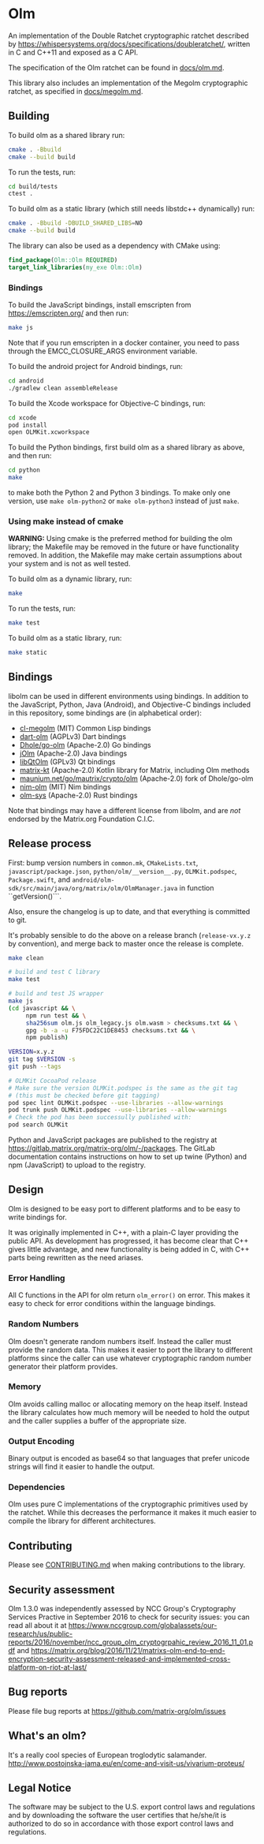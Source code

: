 # Olm

An implementation of the Double Ratchet cryptographic ratchet described by
https://whispersystems.org/docs/specifications/doubleratchet/, written in C and
C++11 and exposed as a C API.

The specification of the Olm ratchet can be found in [docs/olm.md](docs/olm.md).

This library also includes an implementation of the Megolm cryptographic
ratchet, as specified in [docs/megolm.md](docs/megolm.md).

## Building

To build olm as a shared library run:

```bash
cmake . -Bbuild
cmake --build build
```

To run the tests, run:

```bash
cd build/tests
ctest .
```

To build olm as a static library (which still needs libstdc++ dynamically) run:

```bash
cmake . -Bbuild -DBUILD_SHARED_LIBS=NO
cmake --build build
```

The library can also be used as a dependency with CMake using:

```cmake
find_package(Olm::Olm REQUIRED)
target_link_libraries(my_exe Olm::Olm)
```

### Bindings

To build the JavaScript bindings, install emscripten from https://emscripten.org/ and then run:

```bash
make js
```

Note that if you run emscripten in a docker container, you need to pass through
the EMCC_CLOSURE_ARGS environment variable.

To build the android project for Android bindings, run:

```bash
cd android
./gradlew clean assembleRelease
```

To build the Xcode workspace for Objective-C bindings, run:

```bash
cd xcode
pod install
open OLMKit.xcworkspace
```

To build the Python bindings, first build olm as a shared library as above, and
then run:

```bash
cd python
make
```

to make both the Python 2 and Python 3 bindings.  To make only one version, use
``make olm-python2`` or ``make olm-python3`` instead of just ``make``.

### Using make instead of cmake

**WARNING:** Using cmake is the preferred method for building the olm library;
the Makefile may be removed in the future or have functionality removed.  In
addition, the Makefile may make certain assumptions about your system and is
not as well tested.

To build olm as a dynamic library, run:

```bash
make
```

To run the tests, run:

```bash
make test
```

To build olm as a static library, run:

```bash
make static
```

## Bindings

libolm can be used in different environments using bindings. In addition to the
JavaScript, Python, Java (Android), and Objective-C bindings included in this
repository, some bindings are (in alphabetical order):

- [cl-megolm](https://github.com/K1D77A/cl-megolm) (MIT) Common Lisp bindings
- [dart-olm](https://gitlab.com/famedly/company/frontend/libraries/dart-olm) (AGPLv3) Dart bindings
- [Dhole/go-olm](https://github.com/Dhole/go-olm) (Apache-2.0) Go bindings
- [jOlm](https://github.com/brevilo/jolm) (Apache-2.0) Java bindings
- [libQtOlm](https://gitlab.com/b0/libqtolm/) (GPLv3) Qt bindings
- [matrix-kt](https://github.com/Dominaezzz/matrix-kt) (Apache-2.0) Kotlin
  library for Matrix, including Olm methods
- [maunium.net/go/mautrix/crypto/olm](https://github.com/tulir/mautrix-go/tree/master/crypto/olm)
  (Apache-2.0) fork of Dhole/go-olm
- [nim-olm](https://gitea.com/BarrOff/nim-olm) (MIT) Nim bindings
- [olm-sys](https://gitlab.gnome.org/BrainBlasted/olm-sys) (Apache-2.0) Rust
  bindings

Note that bindings may have a different license from libolm, and are *not*
endorsed by the Matrix.org Foundation C.I.C.

## Release process

First: bump version numbers in ``common.mk``, ``CMakeLists.txt``,
``javascript/package.json``, ``python/olm/__version__.py``, ``OLMKit.podspec``, ``Package.swift``,
and ``android/olm-sdk/src/main/java/org/matrix/olm/OlmManager.java`` in function ``getVersion()```.

Also, ensure the changelog is up to date, and that everything is committed to
git.

It's probably sensible to do the above on a release branch (``release-vx.y.z``
by convention), and merge back to master once the release is complete.

```bash
make clean

# build and test C library
make test

# build and test JS wrapper
make js
(cd javascript && \
     npm run test && \
     sha256sum olm.js olm_legacy.js olm.wasm > checksums.txt && \
     gpg -b -a -u F75FDC22C1DE8453 checksums.txt && \
     npm publish)

VERSION=x.y.z
git tag $VERSION -s
git push --tags

# OLMKit CocoaPod release
# Make sure the version OLMKit.podspec is the same as the git tag
# (this must be checked before git tagging)
pod spec lint OLMKit.podspec --use-libraries --allow-warnings
pod trunk push OLMKit.podspec --use-libraries --allow-warnings
# Check the pod has been successully published with:
pod search OLMKit
```

Python and JavaScript packages are published to the registry at
<https://gitlab.matrix.org/matrix-org/olm/-/packages>.  The GitLab
documentation contains instructions on how to set up twine (Python) and npm
(JavaScript) to upload to the registry.


## Design

Olm is designed to be easy port to different platforms and to be easy
to write bindings for.

It was originally implemented in C++, with a plain-C layer providing the public
API. As development has progressed, it has become clear that C++ gives little
advantage, and new functionality is being added in C, with C++ parts being
rewritten as the need ariases.

### Error Handling

All C functions in the API for olm return ``olm_error()`` on error.
This makes it easy to check for error conditions within the language bindings.

### Random Numbers

Olm doesn't generate random numbers itself. Instead the caller must
provide the random data. This makes it easier to port the library to different
platforms since the caller can use whatever cryptographic random number
generator their platform provides.

### Memory

Olm avoids calling malloc or allocating memory on the heap itself.
Instead the library calculates how much memory will be needed to hold the
output and the caller supplies a buffer of the appropriate size.

### Output Encoding

Binary output is encoded as base64 so that languages that prefer unicode
strings will find it easier to handle the output.

### Dependencies

Olm uses pure C implementations of the cryptographic primitives used by
the ratchet. While this decreases the performance it makes it much easier
to compile the library for different architectures.

## Contributing

Please see [CONTRIBUTING.md](CONTRIBUTING.md) when making contributions to the library.

## Security assessment

Olm 1.3.0 was independently assessed by NCC Group's Cryptography Services
Practive in September 2016 to check for security issues: you can read all
about it at
https://www.nccgroup.com/globalassets/our-research/us/public-reports/2016/november/ncc_group_olm_cryptogrpahic_review_2016_11_01.pdf
and https://matrix.org/blog/2016/11/21/matrixs-olm-end-to-end-encryption-security-assessment-released-and-implemented-cross-platform-on-riot-at-last/

## Bug reports

Please file bug reports at https://github.com/matrix-org/olm/issues

## What's an olm?

It's a really cool species of European troglodytic salamander.
http://www.postojnska-jama.eu/en/come-and-visit-us/vivarium-proteus/

## Legal Notice

The software may be subject to the U.S. export control laws and regulations
and by downloading the software the user certifies that he/she/it is
authorized to do so in accordance with those export control laws and
regulations.
